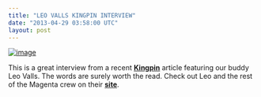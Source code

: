 ```yaml
---
title: "LEO VALLS KINGPIN INTERVIEW"
date: "2013-04-29 03:58:00 UTC"
layout: post
---
```


<p><a href="http://kingpin.mpora.com/featured-content/carving-a-niche-leo-valls-effect-from-issue-111.html"><img alt="image" src="http://media.tumblr.com/ac5a969e1e32299874370760f572ea7c/tumblr_inline_mm00b1O1Mn1qz4rgp.jpg"/></a></p>

<p>This is a great interview from a recent <a href="http://kingpin.mpora.com/featured-content/carving-a-niche-leo-valls-effect-from-issue-111.html"><strong>Kingpin</strong></a> article featuring our buddy Leo Valls. The words are surely worth the read. Check out Leo and the rest of the Magenta crew on their <a href="http://www.magentaskateboards.com"><strong>site</strong></a>.</p>

